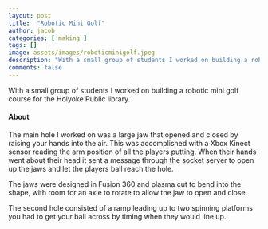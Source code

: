 ```yaml
---
layout: post
title:  "Robotic Mini Golf"
author: jacob
categories: [ making ]
tags: []
image: assets/images/roboticminigolf.jpeg
description: "With a small group of students I worked on building a robotic mini golf course for the Holyoke Public library."
comments: false
---
```


With a small group of students I worked on building a robotic mini golf course for the Holyoke Public library.

#### About
The main hole I worked on was a large jaw that opened and closed by raising your hands into the air. This was accomplished with a Xbox Kinect sensor reading the arm position of all the players putting. When their hands went about their head it sent a message through the socket server to open up the jaws and let the players ball reach the hole.

The jaws were designed in Fusion 360 and plasma cut to bend into the shape, with room for an axle to rotate to allow the jaw to open and close.

The second hole consisted of a ramp leading up to two spinning platforms you had to get your ball across by timing when they would line up.